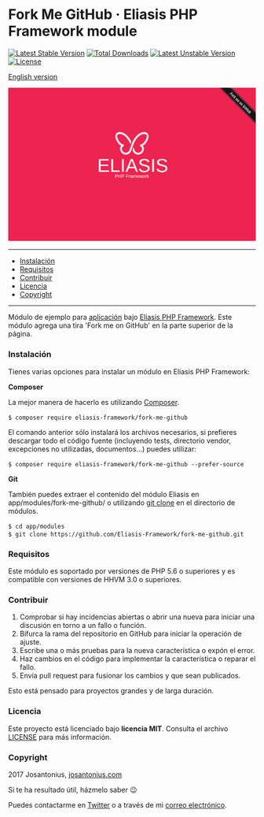 # Fork Me GitHub · Eliasis PHP Framework module

[![Latest Stable Version](https://poser.pugx.org/eliasis-framework/app/v/stable)](https://packagist.org/packages/eliasis-framework/fork-me-github) [![Total Downloads](https://poser.pugx.org/eliasis-framework/fork-me-github/downloads)](https://packagist.org/packages/eliasis-framework/fork-me-github) [![Latest Unstable Version](https://poser.pugx.org/eliasis-framework/fork-me-github/v/unstable)](https://packagist.org/packages/eliasis-framework/fork-me-github) [![License](https://poser.pugx.org/eliasis-framework/fork-me-github/license)](https://packagist.org/packages/eliasis-framework/fork-me-github)

[English version](README.md)

![image](https://github.com/Eliasis-Framework/Eliasis/blob/master/resources/eliasis-php-framework.png)

---

- [Instalación](#instalación)
- [Requisitos](#requisitos)
- [Contribuir](#contribuir)
- [Licencia](#licencia)
- [Copyright](#copyright)

---
Módulo de ejemplo para [aplicación](https://github.com/Eliasis-Framework/App) bajo [Eliasis PHP Framework](https://github.com/Eliasis-Framework/Eliasis). 
Este módulo agrega una tira 'Fork me on GitHub' en la parte superior de la página.

### Instalación 

Tienes varias opciones para instalar un módulo en Eliasis PHP Framework:

**Composer**

La mejor manera de hacerlo es utilizando [Composer](http://getcomposer.org/download/).

    $ composer require eliasis-framework/fork-me-github

El comando anterior sólo instalará los archivos necesarios, si prefieres descargar todo el código fuente (incluyendo tests, directorio vendor, excepciones no utilizadas, documentos...) puedes utilizar:

    $ composer require eliasis-framework/fork-me-github --prefer-source
    
**Git**

También puedes extraer el contenido del módulo Eliasis en app/modules/fork-me-github/ o utilizando [git clone](http://www.kernel.org/pub/software/scm/git/docs/git-clone.html) en el directorio de módulos.

    $ cd app/modules
    $ git clone https://github.com/Eliasis-Framework/fork-me-github.git

### Requisitos

Este módulo es soportado por versiones de PHP 5.6 o superiores y es compatible con versiones de HHVM 3.0 o superiores.

### Contribuir
1. Comprobar si hay incidencias abiertas o abrir una nueva para iniciar una discusión en torno a un fallo o función.
1. Bifurca la rama del repositorio en GitHub para iniciar la operación de ajuste.
1. Escribe una o más pruebas para la nueva característica o expón el error.
1. Haz cambios en el código para implementar la característica o reparar el fallo.
1. Envía pull request para fusionar los cambios y que sean publicados.

Esto está pensado para proyectos grandes y de larga duración.

### Licencia

Este proyecto está licenciado bajo **licencia MIT**. Consulta el archivo [LICENSE](LICENSE) para más información.

### Copyright

2017 Josantonius, [josantonius.com](https://josantonius.com/)

Si te ha resultado útil, házmelo saber :wink:

Puedes contactarme en [Twitter](https://twitter.com/Josantonius) o a través de mi [correo electrónico](mailto:hello@josantonius.com).